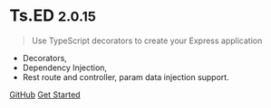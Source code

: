 <!-- _coverpage.md -->


# Ts.ED <small class="version">2.0.15</small>

> Use TypeScript decorators to create your Express application

* Decorators,
* Dependency Injection,
* Rest route and controller, param data injection support.

[GitHub](https://github.com/Romakita/ts-log-debug/)
[Get Started](#tsed)

